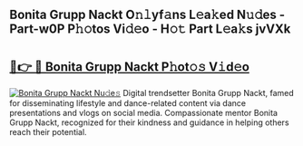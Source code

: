 ## Bonita Grupp Nackt O𝚗𝚕yf𝚊ns L𝚎a𝚔ed N𝚞𝚍es - Part-w0P P𝚑𝚘tos Vi𝚍𝚎o - H𝚘𝚝 Part L𝚎a𝚔s jvVXk

# <h2><a href="http://kf1ctn.oniu.top/?m=Bonita+Grupp+Nackt">🔗👉 🔴 Bonita Grupp Nackt P𝚑ot𝚘𝚜 V𝚒d𝚎o</a></h2>

[![Bonita Grupp Nackt Nu𝚍e𝚜](https://i.imgur.com/0qMVB7G.gif)](http://kf1ctn.oniu.top/?m=Bonita+Grupp+Nackt)
Digital trendsetter Bonita Grupp Nackt, famed for disseminating lifestyle and dance-related content via dance presentations and vlogs on social media. Compassionate mentor Bonita Grupp Nackt, recognized for their kindness and guidance in helping others reach their potential.  
